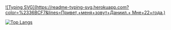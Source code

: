 [![Typing SVG](https://readme-typing-svg.herokuapp.com?color=%2336BCF7&lines=Привет,+меня+зовут+Даниил.+ Мне+22+года.)](https://git.io/typing-svg)

[![Top Langs](https://github-readme-stats.vercel.app/api/top-langs/?username=piplofen&layout=compact)](https://github.com/anuraghazra/github-readme-stats)
